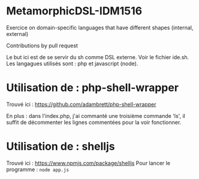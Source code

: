 # MetamorphicDSL-IDM1516

Exercice on domain-specific languages that have different shapes (internal, external) 

Contributions by pull request 



Le but ici est de se servir du sh comme DSL externe. 
Voir le fichier ide.sh.
Les langagues utilisés sont : php et javascript (node).

# Utilisation de : php-shell-wrapper
Trouvé ici : 
https://github.com/adambrett/php-shell-wrapper

En plus : dans l'index.php, j'ai commanté une troisième commande 'ls', il suffit de décommenter les lignes commentées pour la voir fonctionner.


# Utilisation de : shelljs
Trouvé ici :
https://www.npmjs.com/package/shelljs
Pour lancer le programme : `node app.js`
